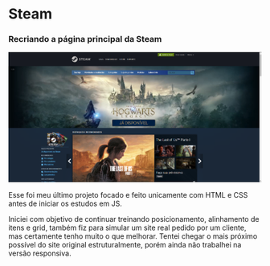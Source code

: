 # Steam
### Recriando a página principal da Steam
![Versão Desktop](https://github.com/larisn/Steam/blob/main/assets/imagens/Screenshot_1.png)<br>

Esse foi meu último projeto focado e feito unicamente com HTML e CSS antes de iniciar os estudos em JS. 

Iniciei com objetivo de continuar treinando posicionamento, alinhamento de itens e grid, também fiz para simular um site real pedido por um cliente, mas certamente tenho muito o que melhorar. Tentei chegar o mais próximo possível do site original estruturalmente, porém ainda não trabalhei na versão responsiva.

